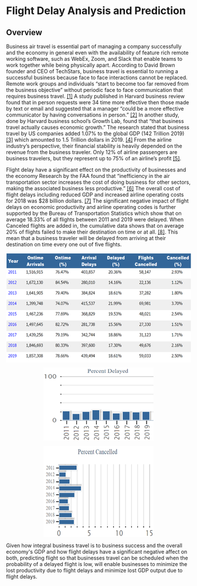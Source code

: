 # Flight Delay Analysis and Prediction

## Overview

Business air travel is essential part of managing a company successfully and the economy in general even with the availability of feature rich remote working software, such as WebEx, Zoom, and Slack that enable teams to work together while being physically apart. According to David Brown founder and CEO of  TechStars, business travel is essential to running a successful business because face to face interactions cannot be replaced. Remote work groups and individuals “start to become too far removed from the business objective” without periodic face to face communication that requires business travel. [[1]](https://www.inc.com/david-brown/why-travel-is-essential-to-running-a-successful-business.html) A study published in Harvard business review found that in person requests were 34 time more effective then those made by text or email and suggested that a manager “could be a more effective communicator by having conversations in person.” [[2]](https://hbr.org/2017/04/a-face-to-face-request-is-34-times-more-successful-than-an-email) In another study, done by Harvard business school’s Growth Lab, found that “that business travel actually causes economic growth.” The research stated that business travel by US companies added 1.07% to the global GDP (142 Trillion 2019) [[3]](https://www.statista.com/statistics/268750/global-gross-domestic-product-gdp/) which amounted to 1.5 Trillion dollars in 2019. [[4]](https://growthlab.cid.harvard.edu/academic-research/business-travel) From the airline industry’s perspective, their financial stability is heavily depended on the revenue from the business traveler. Only 12% of airline passengers are business travelers, but they represent up to 75% of an airline’s profit [[5]](https://www.investopedia.com/ask/answers/041315/how-much-revenue-airline-industry-comes-business-travelers-compared-leisure-travelers.asp).


Flight delay have a significant effect on the productivity of businesses and the economy Research by the FAA found that “inefficiency in the air transportation sector increases the cost of doing business for other sectors, making the associated business less productive.” [[6]](https://www.airlines.org/data/annual-u-s-impact-of-flight-delays-nextor-report/) The overall cost of flight delays including reduced GDP and increased airline operating costs for 2018 was $28 billion dollars. [[7]](https://www.airlines.org/dataset/per-minute-cost-of-delays-to-u-s-airlines/#) The significant negative impact of flight delays on economic productivity and airline operating codes is further supported by the Bureau of Transportation Statistics which show that on average 18.33% of all flights between 2011 and 2019 were delayed. When Canceled flights are added in, the cumulative data shows that on average 20% of flights failed to make their destination on time or at all. [[8]](https://www.transtats.bts.gov/HomeDrillChart.asp). This mean that a business traveler will be delayed from arriving at their destination on time every one out of five flights.

<p align="center">
  <img align="center" src="https://github.com/Duegan24/Final_Project/blob/deans_branch/data_charts_tables/flight_delayed_canceled_table.png" title="Flight Delay Canceled Data Table" alt="Flight Delay Canceled Data Table" height="300" width="600">
</p>

<p align="center">
  <img align="center" src="https://github.com/Duegan24/Final_Project/blob/deans_branch/data_charts_tables/flight_delay_percent_plot.png" title="Flight Delay Bar Chart" alt="Flight Delay Bar Chart" height="200" width="300">
</p>

<p align="center">
  <img align="center" src="https://github.com/Duegan24/Final_Project/blob/deans_branch/data_charts_tables/flight_canceled_percent_plot.png" title="Flight Cenceled Bar Chart" alt="Flight Canceled Bar Chart" height="250" width="300">
</p>

Given how integral business travel is to business success and the overall economy's GDP and how flight delays have a significant negative affect on both, predicting flight so that businesses travel can be scheduled when the probability of a delayed flight is low, will enable businesses to minimize the lost productivity due to flight delays and minimize lost GDP output due to flight delays.


